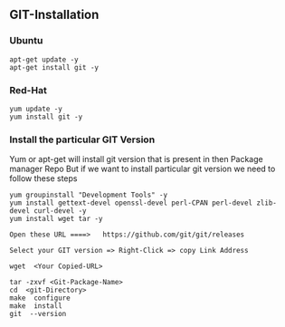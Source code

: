 ## GIT-Installation

### Ubuntu
```
apt-get update -y
apt-get install git -y
```
### Red-Hat
```
yum update -y
yum install git -y
```

### Install the particular GIT Version

Yum or apt-get will install git version that is present in then Package manager Repo
But if we want to install particular git version we need to follow these steps
```
yum groupinstall "Development Tools" -y 
yum install gettext-devel openssl-devel perl-CPAN perl-devel zlib-devel curl-devel -y 
yum install wget tar -y 
```
```
Open these URL ====>   https://github.com/git/git/releases 

Select your GIT version => Right-Click => copy Link Address 
```
```
wget  <Your Copied-URL>

tar -zxvf <Git-Package-Name> 
cd  <git-Directory> 
make  configure 
make  install 
git  --version 
```

